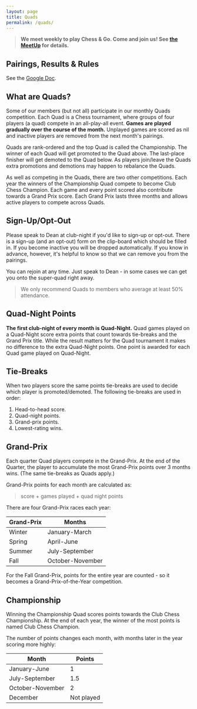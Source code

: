 ```yaml
---
layout: page
title: Quads
permalink: /quads/
---
```


> **We meet weekly to play Chess &amp; Go. Come and join us! See [the MeetUp][meetup] for details.**

## Pairings, Results & Rules
See the [Google Doc][googledoc].

## What are Quads?
Some of our members (but not all) participate in our monthly Quads competition.
Each Quad is a Chess tournament, where groups of four players (a quad) compete in an
all-play-all event. **Games are played gradually over the course of the month.**
Unplayed games are scored as nil and inactive players are removed from the next
month's pairings.

Quads are rank-ordered and the top Quad is called the Championship. The winner
of each Quad will get promoted to the Quad above. The last-place finisher will
get demoted to the Quad below. As players join/leave the Quads extra promotions
and demotions may happen to rebalance the Quads.

As well as competing in the Quads, there are two other competitions. Each year
the winners of the Championship Quad compete to become Club Chess Champion.
Each game and every point scored also contribute towards a Grand Prix score.
Each Grand Prix lasts three months and allows active players to compete across
Quads.

## Sign-Up/Opt-Out
Please speak to Dean at club-night if you'd like to sign-up or opt-out. There
is a sign-up (and an opt-out) form on the clip-board which should be filled in.
If you become inactive you will be dropped automatically. If you know in
advance, however, it's helpful to know so that we can remove you from the
pairings.

You can rejoin at any time. Just speak to Dean - in some cases we can get you
onto the super-quad right away.

> We only recommend Quads to members who average at least 50% attendance.


## Quad-Night Points
**The first club-night of every month is Quad-Night.** Quad games played on a
Quad-Night score extra points that count towards tie-breaks and the Grand Prix
title. While the result matters for the Quad tournament it makes no difference
to the extra Quad-Night points. One point is awarded for each Quad game played
on Quad-Night.


## Tie-Breaks
When two players score the same points tie-breaks are used to decide which
player is promoted/demoted. The following tie-breaks are used in order:

1.  Head-to-head score.
2.  Quad-night points.
3.  Grand-prix points.
4.  Lowest-rating wins.

## Grand-Prix
Each quarter Quad players compete in the Grand-Prix. At the end of the Quarter,
the player to accumulate the most Grand-Prix points over 3 months wins. (The
same tie-breaks as Quads apply.)

Grand-Prix points for each month are calculated as:

>   score + games played + quad night points

There are four Grand-Prix races each year:

|Grand-Prix|Months|
|---|---|
|Winter|January-March|
|Spring|April-June|
|Summer|July-September|
|Fall|October-November|

For the Fall Grand-Prix, points for the entire year are counted - so it becomes
a Grand-Prix-of-the-Year competition.

## Championship
Winning the Championship Quad scores points towards the Club Chess
Championship. At the end of each year, the winner of the most points is named
Club Chess Champion.

The number of points changes each month, with months later in the year scoring
more highly:

|Month|Points|
|---|---|
|January-June|1|
|July-September|1.5|
|October-November|2|
|December|Not played|

[googledoc]: https://docs.google.com/spreadsheets/d/1ln8BVsmU0cEnVUBYC_Ka3j28RgHz0eFVmcDg4pUH3qE/edit?usp=sharing
[meetup]: https://www.meetup.com/bend-chess-go-club/

